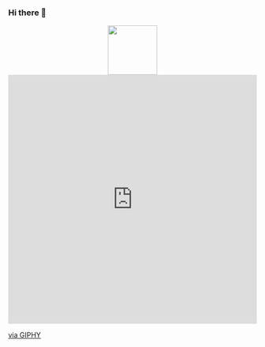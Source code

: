 ### Hi there 👋

<div id="header" align="center">
  <img src="https://media.giphy.com/media/M9gbBd9nbDrOTu1Mqx/giphy.gif" width="100"/>
</div>
<div style="width:100%;height:0;padding-bottom:100%;position:relative;"><iframe src="https://giphy.com/embed/paTz7UZbPfTZFRYnnB" width="100%" height="100%" style="position:absolute" frameBorder="0" class="giphy-embed" allowFullScreen></iframe></div><p><a href="https://giphy.com/stickers/mrurbinaco-mr-urbina-office-paTz7UZbPfTZFRYnnB">via GIPHY</a></p>
